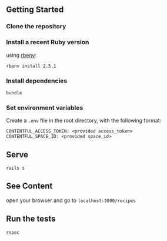 


## Getting Started



### Clone the repository



### Install a recent Ruby version



using [rbenv](https://github.com/rbenv/rbenv):



```shell
rbenv install 2.5.1
```



### Install dependencies




```shell
bundle
```



### Set environment variables



Create a `.env` file in the root directory, with the following format:

    CONTENTFUL_ACCESS_TOKEN: <provided access_token>
    CONTENTFUL_SPACE_ID: <provided space_id>


## Serve



```shell
rails s
```

## See Content

open your browser and go to `localhost:3000/recipes`

## Run the tests

```shell
rspec
```